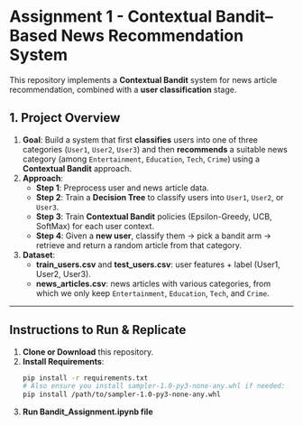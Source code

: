 # Assignment 1 - Contextual Bandit–Based News Recommendation System

This repository implements a **Contextual Bandit** system for news article recommendation, combined with a **user classification** stage. 


## 1. Project Overview

1. **Goal**: Build a system that first **classifies** users into one of three categories (`User1`, `User2`, `User3`) and then **recommends** a suitable news category (among `Entertainment`, `Education`, `Tech`, `Crime`) using a **Contextual Bandit** approach.
2. **Approach**:
   - **Step 1**: Preprocess user and news article data.
   - **Step 2**: Train a **Decision Tree** to classify users into `User1`, `User2`, or `User3`.
   - **Step 3**: Train **Contextual Bandit** policies (Epsilon-Greedy, UCB, SoftMax) for each user context.  
   - **Step 4**: Given a **new user**, classify them → pick a bandit arm → retrieve and return a random article from that category.
3. **Dataset**:
   - **train_users.csv** and **test_users.csv**: user features + label (User1, User2, User3).
   - **news_articles.csv**: news articles with various categories, from which we only keep `Entertainment`, `Education`, `Tech`, and `Crime`.

---


## Instructions to Run & Replicate

1. **Clone or Download** this repository.
2. **Install Requirements**:
   ```bash
   pip install -r requirements.txt
   # Also ensure you install sampler-1.0-py3-none-any.whl if needed:
   pip install /path/to/sampler-1.0-py3-none-any.whl
3. **Run Bandit_Assignment.ipynb file**

